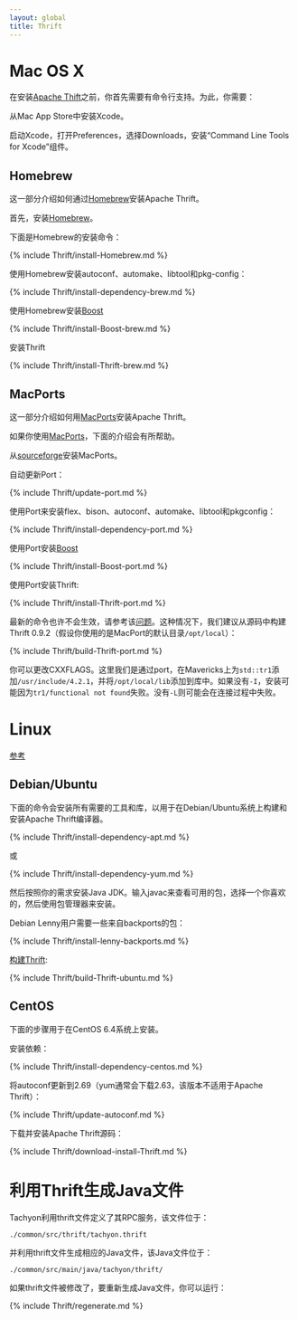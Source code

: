 ```yaml
---
layout: global
title: Thrift
---
```


# Mac OS X

在安装[Apache Thift](http://thrift.apache.org)之前，你首先需要有命令行支持。为此，你需要：

从Mac App Store中安装Xcode。

启动Xcode，打开Preferences，选择Downloads，安装“Command Line Tools for Xcode”组件。

## Homebrew

这一部分介绍如何通过[Homebrew](http://brew.sh/)安装Apache Thrift。

首先，安装[Homebrew](http://brew.sh/)。

下面是Homebrew的安装命令：

{% include Thrift/install-Homebrew.md %}

使用Homebrew安装autoconf、automake、libtool和pkg-config：

{% include Thrift/install-dependency-brew.md %}

使用Homebrew安装[Boost](http://www.boost.org/)

{% include Thrift/install-Boost-brew.md %}

安装Thrift

{% include Thrift/install-Thrift-brew.md %}

## MacPorts

这一部分介绍如何用[MacPorts](http://macports.org)安装Apache Thrift。

如果你使用[MacPorts](http://macports.org)，下面的介绍会有所帮助。

从[sourceforge](http://sourceforge.net/projects/macports/)安装MacPorts。

自动更新Port：

{% include Thrift/update-port.md %}

使用Port来安装flex、bison、autoconf、automake、libtool和pkgconfig：

{% include Thrift/install-dependency-port.md %}

使用Port安装[Boost](http://www.boost.org/)

{% include Thrift/install-Boost-port.md %}

使用Port安装Thrift:

{% include Thrift/install-Thrift-port.md %}

最新的命令也许不会生效，请参考该[问题](https://trac.macports.org/ticket/41172)。这种情况下，我们建议从源码中构建Thrift 0.9.2（假设你使用的是MacPort的默认目录`/opt/local`）：

{% include Thrift/build-Thrift-port.md %}

你可以更改CXXFLAGS。这里我们是通过port，在Mavericks上为`std::tr1`添加`/usr/include/4.2.1`，并将`/opt/local/lib`添加到库中。如果没有`-I`，安装可能因为`tr1/functional not found`失败。没有`-L`则可能会在连接过程中失败。

# Linux

[参考](http://thrift.apache.org/docs/install/)

## Debian/Ubuntu

下面的命令会安装所有需要的工具和库，以用于在Debian/Ubuntu系统上构建和安装Apache Thrift编译器。

{% include Thrift/install-dependency-apt.md %}

或

{% include Thrift/install-dependency-yum.md %}

然后按照你的需求安装Java JDK。输入javac来查看可用的包，选择一个你喜欢的，然后使用包管理器来安装。

Debian Lenny用户需要一些来自backports的包：

{% include Thrift/install-lenny-backports.md %}

[构建Thrift](http://thrift.apache.org/docs/BuildingFromSource):

{% include Thrift/build-Thrift-ubuntu.md %}

## CentOS

下面的步骤用于在CentOS 6.4系统上安装。

安装依赖：

{% include Thrift/install-dependency-centos.md %}

将autoconf更新到2.69（yum通常会下载2.63，该版本不适用于Apache Thrift）：

{% include Thrift/update-autoconf.md %}

下载并安装Apache Thrift源码：

{% include Thrift/download-install-Thrift.md %}

# 利用Thrift生成Java文件

Tachyon利用thrift文件定义了其RPC服务，该文件位于：

    ./common/src/thrift/tachyon.thrift

并利用thrift文件生成相应的Java文件，该Java文件位于：

    ./common/src/main/java/tachyon/thrift/

如果thrift文件被修改了，要重新生成Java文件，你可以运行：

{% include Thrift/regenerate.md %}
